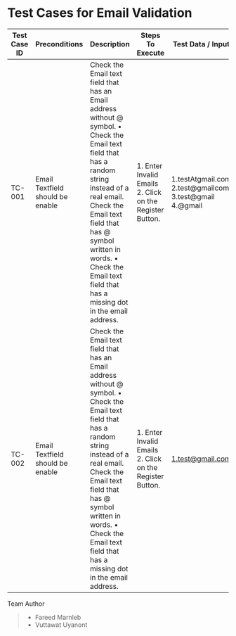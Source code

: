 # Test Cases for Email Validation

| Test Case ID | Preconditions | Description | Steps To Execute | Test Data / Input | Expected Results | Post Conditions | Developed |
| ------------ | ------------- | ----------- | ---------------- | ----------------- | ---------------- | --------------- | --------- | 
| TC-001 | Email Textfield should be enable | Check the Email text field that has an Email address without @ symbol.  • Check the Email text field that has a random string instead of a real email. Check the Email text field that has @ symbol written in words.  • Check the Email text field that has a missing dot in the email address. | 1. Enter Invalid Emails 2. Click on the Register Button.  | 1.testAtgmail.com 2.test@gmailcom 3.test@gmail 4.@gmail | It should show the validation message for valid email | |
| TC-002 | Email Textfield should be enable | Check the Email text field that has an Email address without @ symbol.  • Check the Email text field that has a random string instead of a real email. Check the Email text field that has @ symbol written in words.  • Check the Email text field that has a missing dot in the email address. | 1. Enter Invalid Emails 2. Click on the Register Button.  | 1.test@gmail.com | It should show the validation message for valid email |  |  |




Team Author
> - Fareed Marnleb
> - Vuttawat Uyanont

 
